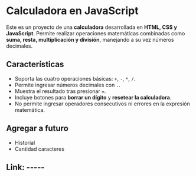# Calculadora en JavaScript

Este es un proyecto de una **calculadora** desarrollada en **HTML, CSS y JavaScript**. Permite realizar operaciones matemáticas combinadas como **suma, resta, multiplicación y división**, manejando a su vez números decimales.

## Características

- Soporta las cuatro operaciones básicas: `+`, `-`, `*`, `/`.  
- Permite ingresar números decimales con `.`.  
- Muestra el resultado tras presionar `=`.  
- Incluye botones para **borrar un dígito** y **resetear la calculadora**.  
- No permite ingresar operadores consecutivos ni errores en la expresión matemática.
## Agregar a futuro
- Historial
- Cantidad caracteres
## Link: -----

